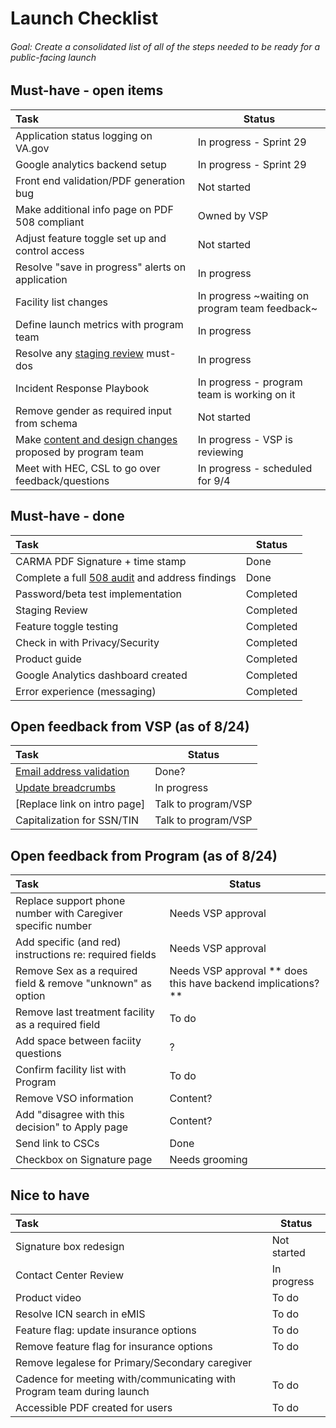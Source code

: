 # Launch Checklist

###### Goal: Create a consolidated list of all of the steps needed to be ready for a public-facing launch

## Must-have - open items
| Task     | Status |
| :----------- | ----------- |
| Application status logging on VA.gov| In progress - Sprint 29 |
| Google analytics backend setup | In progress - Sprint 29 |
| Front end validation/PDF generation bug | Not started |
| Make additional info page on PDF 508 compliant | Owned by VSP
| Adjust feature toggle set up and control access | Not started |
| Resolve "save in progress" alerts on application | In progress |
| Facility list changes | In progress ~waiting on program team feedback~ |
| Define launch metrics with program team  |In progress | 
| Resolve any [staging review](https://github.com/department-of-veterans-affairs/va.gov-team/issues/12276) must-dos | In progress |
| Incident Response Playbook   | In progress - program team is working on it |
| Remove gender as required input from schema | Not started |
| Make [content and design changes](https://github.com/department-of-veterans-affairs/va.gov-team/issues/12806) proposed by program team | In progress - VSP is reviewing |
| Meet with HEC, CSL to go over feedback/questions | In progress - scheduled for 9/4 |

## Must-have - done
| Task     | Status |
| :----------- | ----------- |
| CARMA PDF Signature + time stamp | Done |
| Complete a full [508 audit](https://github.com/department-of-veterans-affairs/va.gov-team/issues/10743) and address findings | Done |
| Password/beta test implementation | Completed |
| Staging Review | Completed |
| Feature toggle testing  | Completed    |
| Check in with Privacy/Security | Completed |
| Product guide | Completed |
| Google Analytics dashboard created   | Completed |
| Error experience (messaging)  | Completed  |


## Open feedback from VSP (as of 8/24)
| Task     | Status |
| :----------- | ----------- |
| [Email address validation](https://github.com/department-of-veterans-affairs/va.gov-team/issues/12585) | Done? |
| [Update breadcrumbs](https://github.com/department-of-veterans-affairs/va.gov-team/issues/12667) | In progress |
| [Replace link on intro page] | Talk to program/VSP|
| Capitalization for SSN/TIN | Talk to program/VSP |


## Open feedback from Program (as of 8/24)
| Task     | Status |
| :----------- | ----------- |
| Replace support phone number with Caregiver specific number | Needs VSP approval |
| Add specific (and red) instructions re: required fields | Needs VSP approval |
| Remove Sex as a required field & remove "unknown" as option | Needs VSP approval ** does this have backend implications? ** |
| Remove last treatment facility as a required field | To do |
| Add space between faciity questions | ? |
| Confirm facility list with Program | To do |
| Remove VSO information | Content? |
| Add "disagree with this decision" to Apply page | Content? |
| Send link to CSCs | Done |
| Checkbox on Signature page | Needs grooming |



## Nice to have
| Task     | Status |
| :----------- | ----------- |
| Signature box redesign | Not started |
| Contact Center Review   | In progress |
| Product video| To do |
| Resolve ICN search in eMIS | To do |
| Feature flag: update insurance options | To do |
| Remove feature flag for insurance options | To do |
| Remove legalese for Primary/Secondary caregiver |
| Cadence for meeting with/communicating with Program team during launch| To do  |
| Accessible PDF created for users | To do |


